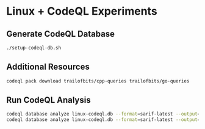 # Linux + CodeQL Experiments

## Generate CodeQL Database

```sh
./setup-codeql-db.sh
```

## Additional Resources

```sh
codeql pack download trailofbits/cpp-queries trailofbits/go-queries
```

## Run CodeQL Analysis

```sh
codeql database analyze linux-codeql.db --format=sarif-latest --output=results.sarif -- codeql/cpp-queries
codeql database analyze linux-codeql.db --format=sarif-latest --output=./tob.sarif -- trailofbits/cpp-queries
```
